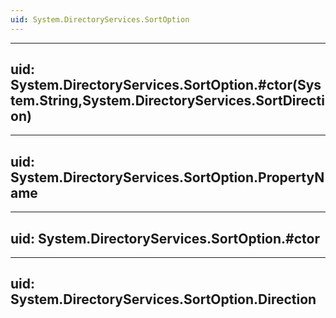 ```yaml
---
uid: System.DirectoryServices.SortOption
---
```


---
uid: System.DirectoryServices.SortOption.#ctor(System.String,System.DirectoryServices.SortDirection)
---

---
uid: System.DirectoryServices.SortOption.PropertyName
---

---
uid: System.DirectoryServices.SortOption.#ctor
---

---
uid: System.DirectoryServices.SortOption.Direction
---
